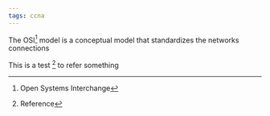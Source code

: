 ```yaml
---
tags: ccna
---
```


The OSI[^1] model is a conceptual model that standardizes the networks connections


This is a test [^2] to refer something



[^1]: Open Systems Interchange
[^2]: Reference